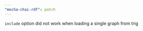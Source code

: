 ```yaml
---
"mocha-chai-rdf": patch
---
```


`include` option did not work when loading a single graph from trig
